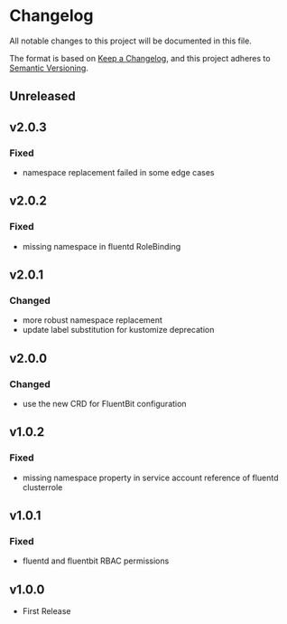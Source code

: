 # Changelog

All notable changes to this project will be documented in this file.

The format is based on [Keep a Changelog](https://keepachangelog.com/en/1.0.0/),
and this project adheres to [Semantic Versioning](https://semver.org/spec/v2.0.0.html).

## Unreleased

## v2.0.3

### Fixed

- namespace replacement failed in some edge cases

## v2.0.2

### Fixed

- missing namespace in fluentd RoleBinding

## v2.0.1

### Changed

- more robust namespace replacement
- update label substitution for kustomize deprecation

## v2.0.0

### Changed

- use the new CRD for FluentBit configuration

## v1.0.2

### Fixed

- missing namespace property in service account reference of fluentd clusterrole

## v1.0.1

### Fixed

- fluentd and fluentbit RBAC permissions

## v1.0.0

- First Release
